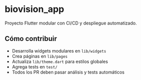# biovision_app

Proyecto Flutter modular con CI/CD y despliegue automatizado.

## Cómo contribuir

- Desarrolla widgets modulares en `lib/widgets`
- Crea páginas en `lib/pages`
- Actualiza `lib/theme.dart` para estilos globales
- Agrega tests en `test/`
- Todos los PR deben pasar análisis y tests automáticos
